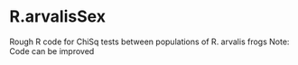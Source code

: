 # R.arvalisSex
Rough R code for ChiSq tests between populations of R. arvalis frogs
Note: Code can be improved
